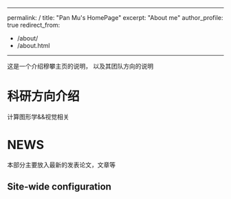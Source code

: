 <!--
---
layout: archive
title: "Publications"
permalink: /publications/
author_profile: true
---

{% if author.googlescholar %}
  You can also find my articles on <u><a href="{{author.googlescholar}}">my Google Scholar profile</a>.</u>
{% endif %}

{% include base_path %}

{% for post in site.publications reversed %}
  {% include archive-single.html %}
{% endfor %}
-->
---
permalink: /
title: "Pan Mu's HomePage"
excerpt: "About me"
author_profile: true
redirect_from: 
  - /about/
  - /about.html
---

这是一个介绍穆攀主页的说明， 以及其团队方向的说明

科研方向介绍
======
计算图形学&&视觉相关

NEWS
======
本部分主要放入最新的发表论文，文章等

Site-wide configuration
------

